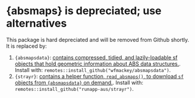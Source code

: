
# {absmaps} is depreciated; use alternatives

This package is hard depreciated and will be removed from Github shortly. It is replaced by: 

1. `{absmapsdata}`: [contains compressed, tidied, and lazily-loadable sf objects that hold geometric information about ABS data structures.](https://github.com/wfmackey/absmapsdata). Install with: `remotes::install_github("wfmackey/absmapsdata")`.
2. `{strayr}`: [contains a helper function, `read_absmaps()`, to download `sf` objects from `{absmapsdata}` on demand.](https://github.com/runapp-aus/strayr). Install with: `remotes::install_github("runapp-aus/strayr")`.
